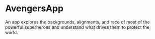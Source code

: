 # AvengersApp
An app explores the backgrounds, alignments, and race of most of the powerful superheroes and understand what drives them to protect the world.
